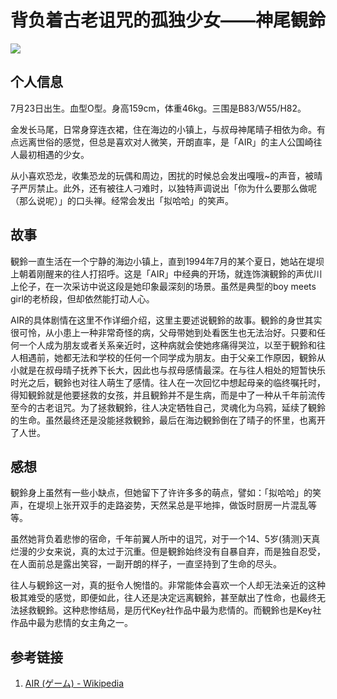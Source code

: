 # 背负着古老诅咒的孤独少女——神尾観鈴

![](/img/Misuzu_Kamio_1.jpg)

## 个人信息

7月23日出生。血型O型。身高159cm，体重46kg。三围是B83/W55/H82。

金发长马尾，日常身穿连衣裙，住在海边的小镇上，与叔母神尾晴子相依为命。有点远离世俗的感觉，但总是喜欢对人微笑，开朗直率，是「AIR」的主人公国崎往人最初相遇的少女。

从小喜欢恐龙，收集恐龙的玩偶和周边，困扰的时候总会发出嘎哦~的声音，被晴子严厉禁止。此外，还有被往人刁难时，以独特声调说出「你为什么要那么做呢（那么说呢）」的口头禅。经常会发出「拟哈哈」的笑声。

## 故事

観鈴一直生活在一个宁静的海边小镇上，直到1994年7月的某个夏日，她站在堤坝上朝着刚醒来的往人打招呼。这是「AIR」中经典的开场，就连饰演観鈴的声优川上伦子，在一次采访中说这段是她印象最深刻的场景。虽然是典型的boy meets girl的老桥段，但却依然能打动人心。

AIR的具体剧情在这里不作详细介绍，这里主要述说観鈴的故事。観鈴的身世其实很可怜，从小患上一种非常奇怪的病，父母带她到处看医生也无法治好。只要和任何一个人成为朋友或者关系亲近时，这种病就会使她疼痛得哭泣，以至于観鈴和往人相遇前，她都无法和学校的任何一个同学成为朋友。由于父亲工作原因，観鈴从小就是在叔母晴子抚养下长大，因此也与叔母感情最深。在与往人相处的短暂快乐时光之后，観鈴也对往人萌生了感情。往人在一次回忆中想起母亲的临终嘱托时，得知観鈴就是他要拯救的女孩，并且観鈴并不是生病，而是中了一种从千年前流传至今的古老诅咒。为了拯救観鈴，往人决定牺牲自己，灵魂化为乌鸦，延续了観鈴的生命。虽然最终还是没能拯救観鈴，最后在海边観鈴倒在了晴子的怀里，也离开了人世。

## 感想

観鈴身上虽然有一些小缺点，但她留下了许许多多的萌点，譬如：「拟哈哈」的笑声，在堤坝上张开双手的走路姿势，天然呆总是平地摔，做饭时厨房一片混乱等等。

虽然她背负着悲惨的宿命，千年前翼人所中的诅咒，对于一个14、5岁(猜测)天真烂漫的少女来说，真的太过于沉重。但是観鈴始终没有自暴自弃，而是独自忍受，在人面前总是露出笑容，一副开朗的样子，一直坚持到了生命的尽头。

往人与観鈴这一对，真的挺令人惋惜的。非常能体会喜欢一个人却无法亲近的这种极其难受的感觉，即便如此，往人还是决定远离観鈴，甚至献出了性命，也最终无法拯救観鈴。这种悲惨结局，是历代Key社作品中最为悲情的。而観鈴也是Key社作品中最为悲情的女主角之一。

## 参考链接

1. [AIR (ゲーム) - Wikipedia](https://ja.wikipedia.org/wiki/AIR_(%E3%82%B2%E3%83%BC%E3%83%A0))

